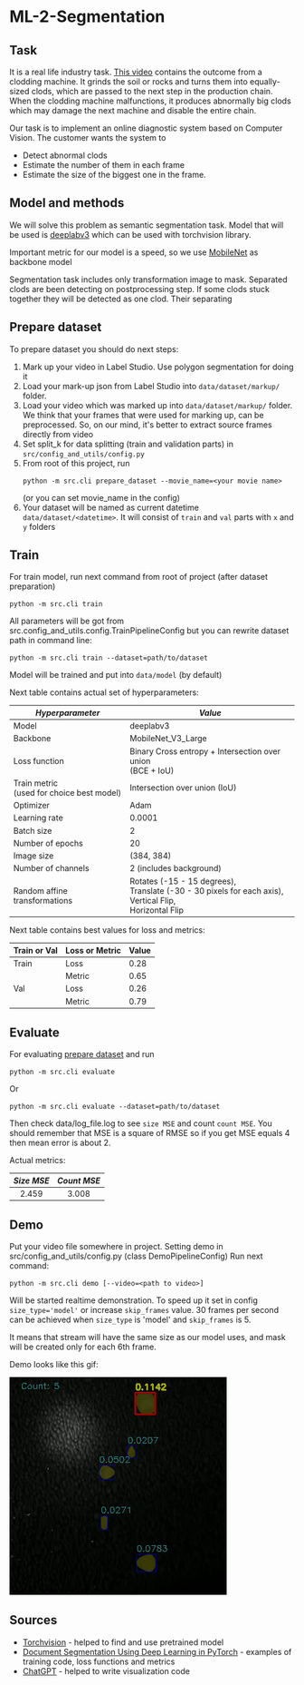 # ML-2-Segmentation
## Task
It is a real life industry task. [This video](https://homeassistant.bramble1.duckdns.org/local/clodding_train.avi) contains the outcome from a clodding machine. It grinds the soil or rocks and turns them into equally-sized clods, which are passed to the next step in the production chain. When the clodding machine malfunctions, it produces abnormally big clods which may damage the next machine and disable the entire chain.

Our task is to implement an online diagnostic system based on Computer Vision. The customer wants the system to

- Detect abnormal clods
- Estimate the number of them in each frame
- Estimate the size of the biggest one in the frame.

## Model and methods
We will solve this problem as semantic segmentation task. 
Model that will be used is [deeplabv3](https://pytorch.org/vision/main/models/deeplabv3.html) which can be used with torchvision library.

Important metric for our model is a speed, 
so we use [MobileNet](https://pytorch.org/vision/main/models/generated/torchvision.models.segmentation.deeplabv3_mobilenet_v3_large.html#torchvision.models.segmentation.deeplabv3_mobilenet_v3_large) 
as backbone model

Segmentation task includes only transformation image to mask. 
Separated clods are been detecting on postprocessing step.
If some clods stuck together they will be detected as one clod. Their separating 


## Prepare dataset

To prepare dataset you should do next steps:

1. Mark up your video in Label Studio. Use polygon segmentation for doing it
2. Load your mark-up json from Label Studio into `data/dataset/markup/` folder.
3. Load your video which was marked up into `data/dataset/markup/` folder. \
We think that your frames that were used for marking up, can be preprocessed. 
So, on our mind, it's better to extract source frames directly from video
4. Set split_k for data splitting (train and validation parts) in `src/config_and_utils/config.py`
5. From root of this project, run
    ```
    python -m src.cli prepare_dataset --movie_name=<your movie name>
    ```
   (or you can set movie_name in the config)
6. Your dataset will be named as current datetime `data/dataset/<datetime>`. 
It will consist of `train` and `val` parts with `x` and `y` folders


## Train
For train model, run next command from root of project (after dataset preparation)
```
python -m src.cli train
```
All parameters will be got from src.config_and_utils.config.TrainPipelineConfig 
but you can rewrite dataset path in command line:
```
python -m src.cli train --dataset=path/to/dataset
```

Model will be trained and put into `data/model` (by default)

Next table contains actual set of hyperparameters:

| *Hyperparameter*                               | *Value*                                                                                                                |
|------------------------------------------------|------------------------------------------------------------------------------------------------------------------------|
| Model                                          | deeplabv3                                                                                                              |
| Backbone                                       | MobileNet_V3_Large                                                                                                     |
| Loss function                                  | Binary Cross entropy + Intersection over union <br> (BCE + IoU)                                                        |
| Train metric <br> (used for choice best model) | Intersection over union (IoU)                                                                                          |
| Optimizer                                      | Adam                                                                                                                   |
| Learning rate                                  | 0.0001                                                                                                                 |
| Batch size                                     | 2                                                                                                                      |
| Number of epochs                               | 20                                                                                                                     |
| Image size                                     | (384, 384)                                                                                                             |
| Number of channels                             | 2 (includes background)                                                                                                |
| Random affine transformations                  | Rotates (-15 - 15 degrees), <br/>Translate (-30 - 30 pixels for each axis), <br/> Vertical Flip, <br/> Horizontal Flip |

Next table contains best values for loss and metrics:

| Train or Val  | Loss or Metric | Value |
|---------------|----------------|-------|
| Train         | Loss           | 0.28  |
|               | Metric         | 0.65  |
| Val           | Loss           | 0.26  |
|               | Metric         | 0.79  |


## Evaluate
For evaluating [prepare dataset](#prepare-dataset) and run
```
python -m src.cli evaluate
```
Or
```
python -m src.cli evaluate --dataset=path/to/dataset
```
Then check data/log_file.log to see `size MSE` and count `count MSE`. 
You should remember that MSE is a square of RMSE so if you get MSE equals 4 then
mean error is about 2.

Actual metrics:

| *Size MSE* | *Count MSE* |
|:----------:|:-----------:|
|   2.459    |    3.008    |


## Demo
Put your video file somewhere in project.
Setting demo in src/config_and_utils/config.py (class DemoPipelineConfig)
Run next command:
```
python -m src.cli demo [--video=<path to video>]
```
Will be started realtime demonstration. 
To speed up it set in config `size_type='model'` or increase `skip_frames` value.
30 frames per second can be achieved when `size_type` is 'model' and `skip_frames` is 5.

It means that stream will have the same size as our model uses, 
and mask will be created only for each 6th frame.

Demo looks like this gif:

![](./for_readme/video.gif)


## Sources
- [Torchvision](https://pytorch.org/vision/main/models.html) - helped to find and use pretrained model
- [Document Segmentation Using Deep Learning in PyTorch](https://learnopencv.com/deep-learning-based-document-segmentation-using-semantic-segmentation-deeplabv3-on-custom-dataset/#Custom-Training-Document-Segmentation-Model) - examples of training code, loss functions and metrics
- [ChatGPT](https://chat.openai.com/) - helped to write visualization code
